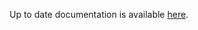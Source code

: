 <!-- DO NOT EDIT THIS FILE MANUALLY  -->
<!-- Please read the https://github.com/linuxserver/docker-rdesktop/blob/alpine-i3/.github/CONTRIBUTING.md -->

Up to date documentation is available [here](https://github.com/linuxserver/docker-rdesktop/blob/master/README.md).
